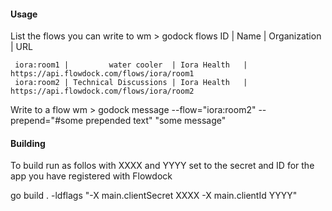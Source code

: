 #### Usage

List the flows you can write to
    wm > godock flows
             ID	|                 Name	| Organization	| URL

     iora:room1	|         water cooler	| Iora Health	| https://api.flowdock.com/flows/iora/room1
     iora:room2	| Technical Discussions	| Iora Health	| https://api.flowdock.com/flows/iora/room2

Write to a flow
    wm > godock message --flow="iora:room2" --prepend="#some prepended text" "some message"

#### Building

To build run as follos with XXXX and YYYY set to the secret and ID for the app you have registered with Flowdock

go build . -ldflags "-X main.clientSecret XXXX -X main.clientId YYYY"
